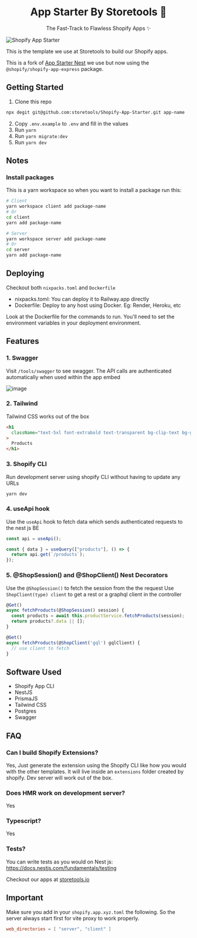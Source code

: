 <div align="center">
  <h1>App Starter By Storetools 🔮</h1>
  <p>
    The Fast-Track to Flawless Shopify Apps ✨
  </p>
</div>

![Shopify App Starter](https://github.com/storetools/Shopify-App-Starter/assets/29296982/b8c304fa-1894-423b-952d-190d111b6c76)

This is the template we use at Storetools to build our Shopify apps.

This is a fork of [App Starter Nest](https://github.com/storetools/App-Starter-Nest) we use but now using the `@shopify/shopify-app-express` package.

## Getting Started

1. Clone this repo

```sh
npx degit git@github.com:storetools/Shopify-App-Starter.git app-name
```

2. Copy `.env.example` to `.env` and fill in the values
3. Run `yarn`
4. Run `yarn migrate:dev`
5. Run `yarn dev`

## Notes

### Install packages

This is a yarn workspace so when you want to install a package run this:

```sh
# Client
yarn workspace client add package-name
# Or
cd client
yarn add package-name

# Server
yarn workspace server add package-name
# Or
cd server
yarn add package-name

```

## Deploying

Checkout both `nixpacks.toml` and `Dockerfile`

- nixpacks.toml: You can deploy it to Railway.app directly
- Dockerfile: Deploy to any host using Docker. Eg: Render, Heroku, etc

Look at the Dockerfile for the commands to run. You'll need to set the environment variables in your deployment environment.

## Features

### 1. Swagger

Visit `/tools/swagger` to see swagger. The API calls are authenticated automatically when used within the app embed

![image](https://github.com/storetools/Shopify-App-Starter/assets/29296982/84dda09a-f0a1-4a54-af97-e3425d0cc7d5)

### 2. Tailwind

Tailwind CSS works out of the box

```html
<h1
  className="text-5xl font-extrabold text-transparent bg-clip-text bg-gradient-to-br from-pink-300 to-red-600 mb-5"
>
  Products
</h1>
```

### 3. Shopify CLI

Run development server using shopify CLI without having to update any URLs

```sh
yarn dev
```

### 4. useApi hook

Use the `useApi` hook to fetch data which sends authenticated requests to the nest js BE

```ts
const api = useApi();

const { data } = useQuery(["products"], () => {
  return api.get(`/products`);
});
```

### 5. @ShopSession() and @ShopClient() Nest Decorators

Use the `@ShopSession()` to fetch the session from the the request
Use `ShopClient(type) client` to get a rest or a graphql client in the controller

```ts
@Get()
async fetchProducts(@ShopSession() session) {
  const products = await this.productService.fetchProducts(session);
  return products?.data || [];
}

@Get()
async fetchProducts(@ShopClient('gql') gqlClient) {
  // use client to fetch
}
```

## Software Used

- Shopify App CLI
- NestJS
- PrismaJS
- Tailwind CSS
- Postgres
- Swagger

## FAQ

### Can I build Shopify Extensions?

Yes, Just generate the extension using the Shopify CLI like how you would with the other templates. It will live inside an `extensions` folder created by shopify. Dev server will work out of the box.

### Does HMR work on development server?

Yes

### Typescript?

Yes

### Tests?

You can write tests as you would on Nest js: https://docs.nestjs.com/fundamentals/testing

Checkout our apps at [storetools.io](https://storetools.io)

## Important

Make sure you add in your `shopify.app.xyz.toml` the following. So the server always start first for vite proxy to work properly.

```toml
web_directories = [ "server", "client" ]
```
